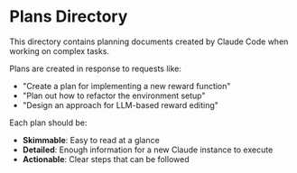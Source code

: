 # Plans Directory

This directory contains planning documents created by Claude Code when working on complex tasks.

Plans are created in response to requests like:

- "Create a plan for implementing a new reward function"
- "Plan out how to refactor the environment setup"
- "Design an approach for LLM-based reward editing"

Each plan should be:

- **Skimmable**: Easy to read at a glance
- **Detailed**: Enough information for a new Claude instance to execute
- **Actionable**: Clear steps that can be followed
